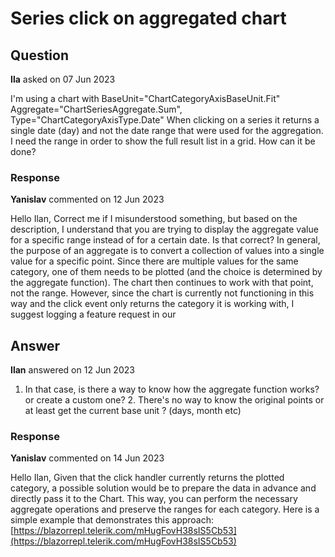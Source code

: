 # Series click on aggregated chart

## Question

**Ila** asked on 07 Jun 2023

I'm using a chart with BaseUnit="ChartCategoryAxisBaseUnit.Fit" Aggregate="ChartSeriesAggregate.Sum", Type="ChartCategoryAxisType.Date" When clicking on a series it returns a single date (day) and not the date range that were used for the aggregation. I need the range in order to show the full result list in a grid. How can it be done?

### Response

**Yanislav** commented on 12 Jun 2023

Hello Ilan, Correct me if I misunderstood something, but based on the description, I understand that you are trying to display the aggregate value for a specific range instead of for a certain date. Is that correct? In general, the purpose of an aggregate is to convert a collection of values into a single value for a specific point. Since there are multiple values for the same category, one of them needs to be plotted (and the choice is determined by the aggregate function). The chart then continues to work with that point, not the range. However, since the chart is currently not functioning in this way and the click event only returns the category it is working with, I suggest logging a feature request in our

## Answer

**Ilan** answered on 12 Jun 2023

1. In that case, is there a way to know how the aggregate function works? or create a custom one? 2. There's no way to know the original points or at least get the current base unit ? (days, month etc)

### Response

**Yanislav** commented on 14 Jun 2023

Hello Ilan, Given that the click handler currently returns the plotted category, a possible solution would be to prepare the data in advance and directly pass it to the Chart. This way, you can perform the necessary aggregate operations and preserve the ranges for each category. Here is a simple example that demonstrates this approach: [https://blazorrepl.telerik.com/mHugFovH38sIS5Cb53](https://blazorrepl.telerik.com/mHugFovH38sIS5Cb53)
